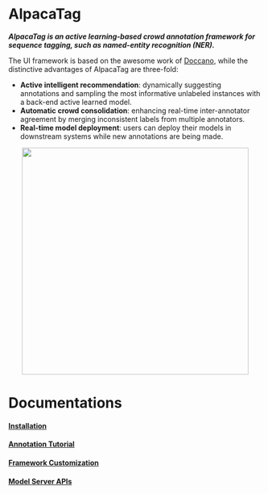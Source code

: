 # AlpacaTag
**_AlpacaTag is an active learning-based crowd annotation framework for sequence tagging, such as named-entity recognition (NER)._**


The UI framework is based on the awesome work of [Doccano](https://github.com/chakki-works/doccano), while the distinctive advantages of AlpacaTag are three-fold:

* **Active intelligent recommendation**: 
dynamically suggesting annotations and sampling the most informative unlabeled instances with a back-end active learned model.
* **Automatic crowd consolidation**: enhancing real-time inter-annotator agreement by merging inconsistent labels from multiple annotators.
* **Real-time model deployment**: users can deploy their models in downstream systems while new annotations are being made. 



<p align="center">
<img src="https://raw.githubusercontent.com/INK-USC/AlpacaTag/master/annotation/AlpacaTag/server/static/images/overview.png" width=450px> 
</p>

# Documentations
#### **[Installation](https://github.com/INK-USC/AlpacaTag/wiki/Installation)**
#### **[Annotation Tutorial](https://github.com/INK-USC/AlpacaTag/wiki/Annotation-Tutorial)**
#### **[Framework Customization](https://github.com/INK-USC/AlpacaTag/wiki/Framework-Customization)**
#### **[Model Server APIs](https://github.com/INK-USC/AlpacaTag/wiki/Model-Server-API)**


